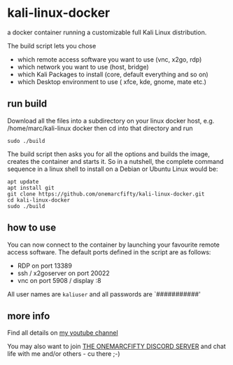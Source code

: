 # kali-linux-docker

a docker container running a customizable full Kali Linux distribution.

The build script lets you chose 

- which remote access software you want to use (vnc, x2go, rdp)
- which network you want to use  (host, bridge)
- which Kali Packages to install (core, default everything and so on)
- which Desktop environment to use ( xfce, kde, gnome, mate etc.)

## run build

Download all the files into a subdirectory on your linux docker host, e.g. /home/marc/kali-linux docker
then cd into that directory and run

    sudo ./build

The build script then asks you for all the options and builds the image, creates the container
and starts it. So in a nutshell, the complete command sequence in a linux shell to install on a Debian or Ubuntu Linux would be:

    apt update
    apt install git
    git clone https://github.com/onemarcfifty/kali-linux-docker.git
    cd kali-linux-docker
    sudo ./build

## how to use

You can now connect to the container by launching your favourite remote access software. The default ports defined in the script are as follows:

- RDP on port 13389
- ssh / x2goserver on port 20022
- vnc on port 5908 / display :8

All user names are `kaliuser` and all passwords are `###########'

## more info

Find all details on [my youtube channel](https://www.youtube.com/onemarcfifty)

You may also want to join [THE ONEMARCFIFTY DISCORD SERVER](https://discord.com/invite/DXnfBUG) and chat life with me and/or others - cu there ;-)
